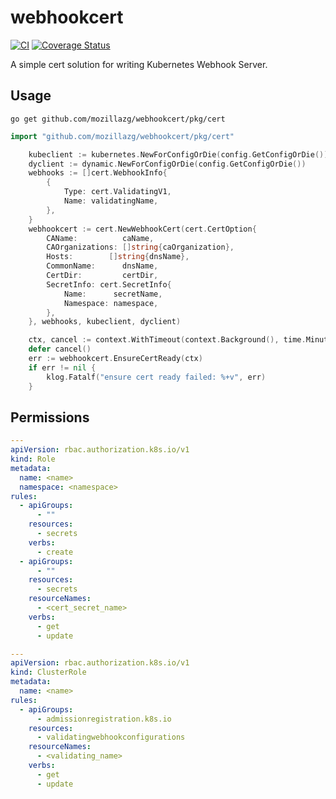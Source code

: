 # webhookcert

[![CI](https://github.com/mozillazg/webhookcert/actions/workflows/ci.yml/badge.svg?branch=master)](https://github.com/mozillazg/webhookcert/actions/workflows/ci.yml)
[![Coverage Status](https://coveralls.io/repos/github/mozillazg/webhookcert/badge.svg?branch=master)](https://coveralls.io/github/mozillazg/webhookcert?branch=master)

A simple cert solution for writing Kubernetes Webhook Server.

## Usage

```
go get github.com/mozillazg/webhookcert/pkg/cert
```

```go
import "github.com/mozillazg/webhookcert/pkg/cert"

	kubeclient := kubernetes.NewForConfigOrDie(config.GetConfigOrDie())
	dyclient := dynamic.NewForConfigOrDie(config.GetConfigOrDie())
	webhooks := []cert.WebhookInfo{
		{
			Type: cert.ValidatingV1,
			Name: validatingName,
		},
	}
	webhookcert := cert.NewWebhookCert(cert.CertOption{
		CAName:          caName,
		CAOrganizations: []string{caOrganization},
		Hosts:        []string{dnsName},
		CommonName:      dnsName,
		CertDir:         certDir,
		SecretInfo: cert.SecretInfo{
			Name:      secretName,
			Namespace: namespace,
		},
	}, webhooks, kubeclient, dyclient)

	ctx, cancel := context.WithTimeout(context.Background(), time.Minute * 3)
	defer cancel()
	err := webhookcert.EnsureCertReady(ctx)
	if err != nil {
		klog.Fatalf("ensure cert ready failed: %+v", err)
	}
```

## Permissions

```yaml
---
apiVersion: rbac.authorization.k8s.io/v1
kind: Role
metadata:
  name: <name>
  namespace: <namespace>
rules:
  - apiGroups:
      - ""
    resources:
      - secrets
    verbs:
      - create
  - apiGroups:
      - ""
    resources:
      - secrets
    resourceNames:
      - <cert_secret_name>
    verbs:
      - get
      - update

---
apiVersion: rbac.authorization.k8s.io/v1
kind: ClusterRole
metadata:
  name: <name>
rules:
  - apiGroups:
      - admissionregistration.k8s.io
    resources:
      - validatingwebhookconfigurations
    resourceNames:
      - <validating_name>
    verbs:
      - get
      - update
```
